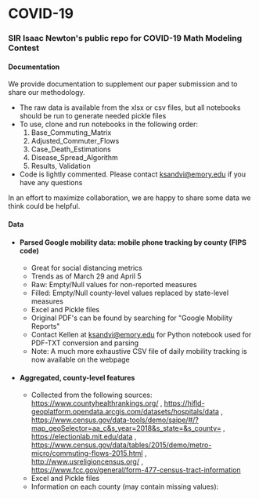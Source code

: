 # COVID-19

### SIR Isaac Newton's public repo for COVID-19 Math Modeling Contest

#### Documentation
We provide documentation to supplement our paper submission and to share our methodology. 
* The raw data is available from the xlsx or csv files, but all notebooks should be run to generate needed pickle files
* To use, clone and run notebooks in the following order:
  1) Base_Commuting_Matrix
  2) Adjusted_Commuter_Flows
  3) Case_Death_Estimations
  4) Disease_Spread_Algorithm
  5) Results, Validation
* Code is lightly commented. Please contact ksandvi@emory.edu if you have any questions




In an effort to maximize collaboration, we are happy to share some data we think could be helpful.


#### Data

* #### Parsed Google mobility data: mobile phone tracking by county (FIPS code)
  * Great for social distancing metrics
  * Trends as of March 29 and April 5
  * Raw: Empty/Null values for non-reported measures
  * Filled: Empty/Null county-level values replaced by state-level measures
  * Excel and Pickle files
  * Original PDF's can be found by searching for "Google Mobility Reports"
  * Contact Kellen at ksandvi@emory.edu for Python notebook used for PDF-TXT conversion and parsing
  * Note: A much more exhaustive CSV file of daily mobility tracking is now available on the webpage
  
 * #### Aggregated, county-level features
   * Collected from the following sources: https://www.countyhealthrankings.org/ 
    , https://hifld-geoplatform.opendata.arcgis.com/datasets/hospitals/data
    , https://www.census.gov/data-tools/demo/saipe/#/?map_geoSelector=aa_c&s_year=2018&s_state=&s_county=
    , https://electionlab.mit.edu/data
    , https://www.census.gov/data/tables/2015/demo/metro-micro/commuting-flows-2015.html
    , http://www.usreligioncensus.org/
    , https://www.fcc.gov/general/form-477-census-tract-information
   * Excel and Pickle files
   * Information on each county (may contain missing values):
 
